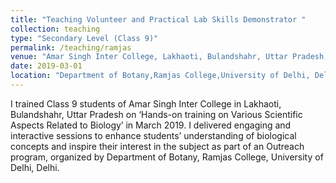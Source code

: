 ```yaml
---
title: "Teaching Volunteer and Practical Lab Skills Demonstrator "
collection: teaching
type: "Secondary Level (Class 9)"
permalink: /teaching/ramjas
venue: "Amar Singh Inter College, Lakhaoti, Bulandshahr, Uttar Pradesh, India"
date: 2019-03-01
location: "Department of Botany,Ramjas College,University of Delhi, Delhi. India"
---
```


I trained Class 9 students of Amar Singh Inter College in Lakhaoti, Bulandshahr, Uttar Pradesh on ‘Hands-on training on Various Scientific Aspects Related to Biology’ in March 2019. I delivered engaging and interactive sessions to enhance students’ understanding of biological concepts and inspire their interest in the subject as part of an Outreach program, organized by Department of Botany, Ramjas College, University of Delhi, Delhi.

